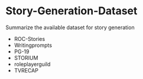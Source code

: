 # Story-Generation-Dataset
Summarize the available dataset for story generation

- ROC-Stories
- Writingprompts
- PG-19 
- STORIUM
- roleplayerguild
- TVRECAP
